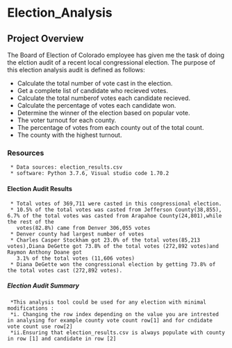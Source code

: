 # Election_Analysis

## Project Overview
  The Board of Election of Colorado employee has given me the task of doing the elction audit of a recent local congressional election.
  The purpose of this election analysis audit is defined as follows:
  * Calculate the total number of vote cast in the election.
  * Get a complete list of candidate who recieved votes.
  * Calculate the total numberof votes each candidate recieved.
  * Calculate the percentage of votes each candidate won.
  * Determine the winner of the election based on popular vote.
  * The voter turnout for each county.
  * The percentage of votes from each county out of the total count.
  * The county with the highest turnout.
 ### Resources
     * Data sources: election_results.csv
     * software: Python 3.7.6, Visual studio code 1.70.2
     
 #### Election Audit Results
     * Total votes of 369,711 were casted in this congressional election.
     * 10.5% of the total votes was casted from Jefferson County(38,855), 6.7% of the total votes was casted from Arapahoe County(24,801),while the rest of the 
       votes(82.8%) came from Denver 306,055 votes
     * Denver county had largest number of votes
     * Charles Casper Stockham got 23.0% of the total votes(85,213 votes),Diana DeGette got 73.8% of the total votes (272,892 votes)and Raymon Anthony Doane got 
       3.1% of the total votes (11,606 votes)
     * Diana DeGette won the congressional election by getting 73.8% of the total votes cast (272,892 votes).

##### Election Audit Summary
     *This analysis tool could be used for any election with minimal modifications :
     *i. Changing the row index depending on the value you are intrested in analysing for example county vote count row[1] and for cndidate vote count use row[2]
     *ii.Ensuring that election_results.csv is always populate with county in row [1] and candidate in row [2]
  
